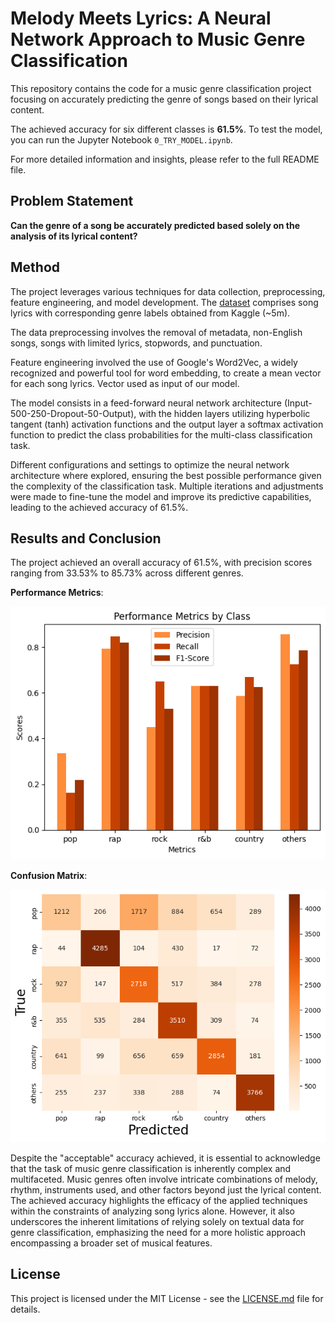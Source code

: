 # Melody Meets Lyrics: A Neural Network Approach to Music Genre Classification

This repository contains the code for a music genre classification project focusing on accurately predicting the genre of songs based on their lyrical content. 

The achieved accuracy for six different classes is **61.5%**. To test the model, you can run the Jupyter Notebook `0_TRY_MODEL.ipynb`.

For more detailed information and insights, please refer to the full README file.

## Problem Statement 
**Can the genre of a song be accurately
predicted based solely on the analysis of its
lyrical content?**

## Method

The project leverages various techniques for data collection, preprocessing, feature engineering, and model development. The [dataset](https://www.kaggle.com/datasets/carlosgdcj/genius-song-lyrics-with-language-information) comprises song lyrics with corresponding genre labels obtained from Kaggle (~5m). 

The data preprocessing involves the removal of metadata, non-English songs, songs with limited lyrics, stopwords, and punctuation. 

Feature engineering involved the use of Google's Word2Vec, a widely recognized and powerful tool for word embedding, to create a mean vector for each song lyrics. Vector used as input of our model.

The model consists in a feed-forward neural network architecture (Input-500-250-Dropout-50-Output), with the hidden layers utilizing hyperbolic tangent (tanh) activation functions and the output layer a softmax activation function to predict the class probabilities for the multi-class classification task.

Different configurations and settings to optimize the neural network architecture where explored, ensuring the best possible performance given the complexity of the classification task. Multiple iterations and adjustments were made to fine-tune the model and improve its predictive capabilities, leading to the achieved accuracy of 61.5%.

## Results and Conclusion

The project achieved an overall accuracy of 61.5%, with precision scores ranging from 33.53% to 85.73% across different genres. 

**Performance Metrics**:

![Performance Metrics Plot](Perf.png)

**Confusion Matrix**:

![Confusion Matrix](conf.png)

Despite the "acceptable" accuracy achieved, it is essential to acknowledge that the task of music genre classification is inherently complex and multifaceted. Music genres often involve intricate combinations of melody, rhythm, instruments used, and other factors beyond just the lyrical content. The achieved accuracy highlights the efficacy of the applied techniques within the constraints of analyzing song lyrics alone. However, it also underscores the inherent limitations of relying solely on textual data for genre classification, emphasizing the need for a more holistic approach encompassing a broader set of musical features.


## License

This project is licensed under the MIT License - see the [LICENSE.md](LICENSE.md) file for details.
